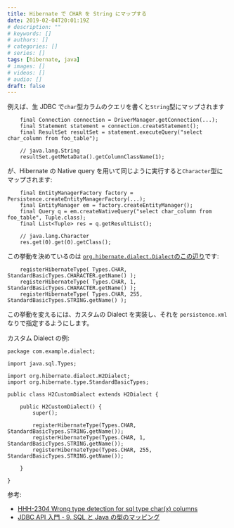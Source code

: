 ```yaml
---
title: Hibernate で CHAR を String にマップする
date: 2019-02-04T20:01:19Z
# description: ""
# keywords: []
# authors: []
# categories: []
# series: []
tags: [hibernate, java]
# images: []
# videos: []
# audio: []
draft: false
---
```


例えば、生 JDBC で`char`型カラムのクエリを書くと`String`型にマップされます

        final Connection connection = DriverManager.getConnection(...);
        final Statement statement = connection.createStatement();
        final ResultSet resultSet = statement.executeQuery("select char_column from foo_table");

        // java.lang.String
        resultSet.getMetaData().getColumnClassName(1);

が、Hibernate の Native query を用いて同じように実行すると`Character`型にマップされます:

        final EntityManagerFactory factory = Persistence.createEntityManagerFactory(...);
        final EntityManager em = factory.createEntityManager();
        final Query q = em.createNativeQuery("select char_column from foo_table", Tuple.class);
        final List<Tuple> res = q.getResultList();

        // java.lang.Character
        res.get(0).get(0).getClass();

この挙動を決めているのは [`org.hibernate.dialect.Dialect`のこの辺り](https://github.com/hibernate/hibernate-orm/blob/5.4.1/hibernate-core/src/main/java/org/hibernate/dialect/Dialect.java#L221-L223)です:

    	registerHibernateType( Types.CHAR, StandardBasicTypes.CHARACTER.getName() );
    	registerHibernateType( Types.CHAR, 1, StandardBasicTypes.CHARACTER.getName() );
    	registerHibernateType( Types.CHAR, 255, StandardBasicTypes.STRING.getName() );

この挙動を変えるには、カスタムの Dialect を実装し、それを `persistence.xml` なりで指定するようにします。

カスタム Dialect の例:

    package com.example.dialect;

    import java.sql.Types;

    import org.hibernate.dialect.H2Dialect;
    import org.hibernate.type.StandardBasicTypes;

    public class H2CustomDialect extends H2Dialect {

        public H2CustomDialect() {
            super();

            registerHibernateType(Types.CHAR, StandardBasicTypes.STRING.getName());
            registerHibernateType(Types.CHAR, 1, StandardBasicTypes.STRING.getName());
            registerHibernateType(Types.CHAR, 255, StandardBasicTypes.STRING.getName());

        }

    }

参考:

- [HHH-2304 Wrong type detection for sql type char(x) columns](https://hibernate.atlassian.net/browse/HHH-2304)
- [JDBC API 入門 - 9. SQL と Java の型のマッピング](https://docs.oracle.com/javase/jp/1.5.0/guide/jdbc/getstart/mapping.html)
